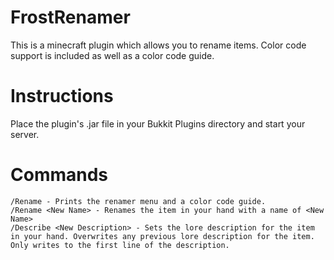 FrostRenamer
===========
This is a minecraft plugin which allows you to rename items.  Color code support is included as well as a color code guide.                                                                                                                                 

Instructions
===========
Place the plugin's .jar file in your Bukkit Plugins directory and start your server.


Commands
===========
	/Rename - Prints the renamer menu and a color code guide.
	/Rename <New Name> - Renames the item in your hand with a name of <New Name>
	/Describe <New Description> - Sets the lore description for the item in your hand. Overwrites any previous lore description for the item. Only writes to the first line of the description.
	
